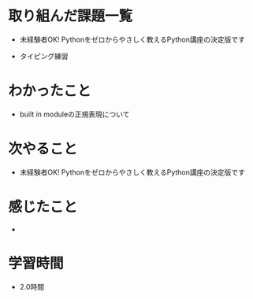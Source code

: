 # 取り組んだ課題一覧

- 未経験者OK! Pythonをゼロからやさしく教えるPython講座の決定版です

- タイピング練習

# わかったこと

- built in moduleの正規表現について

# 次やること

- 未経験者OK! Pythonをゼロからやさしく教えるPython講座の決定版です

# 感じたこと

- 

# 学習時間

- 2.0時間